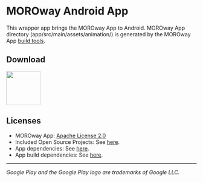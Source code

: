 # MOROway Android App

This wrapper app brings the MOROway App to Android. MOROway App directory (app/src/main/assets/animation/) is generated by the MOROway App [build tools](https://github.com/MOROway/moroway-app-dev).

## Download

[<img src="https://play.google.com/intl/en_us/badges/static/images/badges/en_badge_web_generic.png" height="90">](https://play.google.com/store/apps/details?id=appinventor.ai_Jonathan_Herrmann_Engel.MOROway)

## Licenses

* MOROway App: [Apache License 2.0](https://github.com/MOROway/moroway-app-dev/blob/main/LICENSE.txt)
* Included Open Source Projects: See [here](./app/src/main/assets/animation/src/lib/README.md).
* App dependencies: See [here](./app/build.gradle).
* App build dependencies: See [here](./build-libs/README.md).

---

*Google Play and the Google Play logo are trademarks of Google LLC.*
